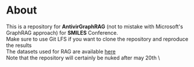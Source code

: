 # About
This is a repository for **AntivirGraphRAG** (not to mistake with Microsoft's GraphRAG approach) for **SMILES** Conference. \
Make sure to use Git LFS if you want to clone the repository and reproduce the results \
The datasets used for RAG are available [here](https://drive.google.com/drive/folders/19Bs4TyFFKGhG65xcRBVbGc9I_p0Ob6Uw?usp=sharing) \
Note that the repository will certainly be nuked after may 20th \
